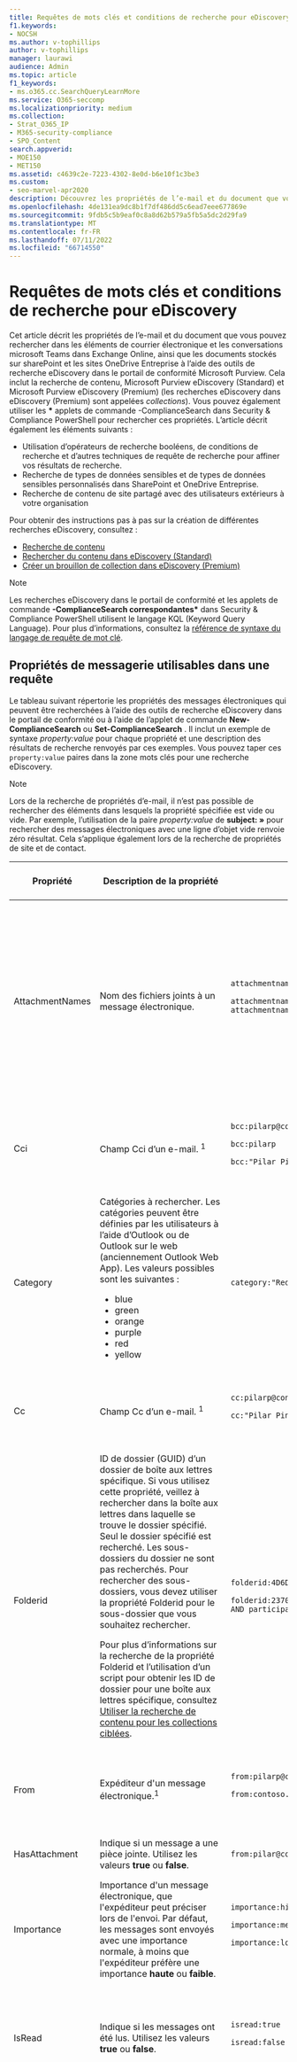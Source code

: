 ```yaml
---
title: Requêtes de mots clés et conditions de recherche pour eDiscovery
f1.keywords:
- NOCSH
ms.author: v-tophillips
author: v-tophillips
manager: laurawi
audience: Admin
ms.topic: article
f1_keywords:
- ms.o365.cc.SearchQueryLearnMore
ms.service: O365-seccomp
ms.localizationpriority: medium
ms.collection:
- Strat_O365_IP
- M365-security-compliance
- SPO_Content
search.appverid:
- MOE150
- MET150
ms.assetid: c4639c2e-7223-4302-8e0d-b6e10f1c3be3
ms.custom:
- seo-marvel-apr2020
description: Découvrez les propriétés de l’e-mail et du document que vous pouvez rechercher à l’aide des outils de recherche eDiscovery dans Microsoft 365.
ms.openlocfilehash: 4de131ea9dc8b1f7df486dd5c6ead7eee677869e
ms.sourcegitcommit: 9fdb5c5b9eaf0c8a8d62b579a5fb5a5dc2d29fa9
ms.translationtype: MT
ms.contentlocale: fr-FR
ms.lasthandoff: 07/11/2022
ms.locfileid: "66714550"
---
```

# <a name="keyword-queries-and-search-conditions-for-ediscovery"></a>Requêtes de mots clés et conditions de recherche pour eDiscovery

Cet article décrit les propriétés de l’e-mail et du document que vous pouvez rechercher dans les éléments de courrier électronique et les conversations microsoft Teams dans Exchange Online, ainsi que les documents stockés sur sharePoint et les sites OneDrive Entreprise à l’aide des outils de recherche eDiscovery dans le portail de conformité Microsoft Purview. Cela inclut la recherche de contenu, Microsoft Purview eDiscovery (Standard) et Microsoft Purview eDiscovery (Premium) (les recherches eDiscovery dans eDiscovery (Premium) sont appelées *collections*). Vous pouvez également utiliser les **\*** applets de commande -ComplianceSearch dans Security & Compliance PowerShell pour rechercher ces propriétés. L’article décrit également les éléments suivants :

- Utilisation d’opérateurs de recherche booléens, de conditions de recherche et d’autres techniques de requête de recherche pour affiner vos résultats de recherche.
- Recherche de types de données sensibles et de types de données sensibles personnalisés dans SharePoint et OneDrive Entreprise.
- Recherche de contenu de site partagé avec des utilisateurs extérieurs à votre organisation

Pour obtenir des instructions pas à pas sur la création de différentes recherches eDiscovery, consultez :

- [Recherche de contenu](content-search.md)
- [Rechercher du contenu dans eDiscovery (Standard)](search-for-content-in-core-ediscovery.md)
- [Créer un brouillon de collection dans eDiscovery (Premium)](create-draft-collection.md)

> [!NOTE]
> Les recherches eDiscovery dans le portail de conformité et les applets de commande **-ComplianceSearch correspondantes\*** dans Security & Compliance PowerShell utilisent le langage KQL (Keyword Query Language). Pour plus d’informations, consultez la [référence de syntaxe du langage de requête de mot clé](/sharepoint/dev/general-development/keyword-query-language-kql-syntax-reference).

## <a name="searchable-email-properties"></a>Propriétés de messagerie utilisables dans une requête

Le tableau suivant répertorie les propriétés des messages électroniques qui peuvent être recherchées à l’aide des outils de recherche eDiscovery dans le portail de conformité ou à l’aide de l’applet de commande **New-ComplianceSearch** ou **Set-ComplianceSearch** . Il inclut un exemple de syntaxe  _property:value_ pour chaque propriété et une description des résultats de recherche renvoyés par ces exemples. Vous pouvez taper ces  `property:value` paires dans la zone mots clés pour une recherche eDiscovery.

> [!NOTE]
> Lors de la recherche de propriétés d’e-mail, il n’est pas possible de rechercher des éléments dans lesquels la propriété spécifiée est vide ou vide. Par exemple, l’utilisation de la paire *property:value* de **subject: »** pour rechercher des messages électroniques avec une ligne d’objet vide renvoie zéro résultat. Cela s’applique également lors de la recherche de propriétés de site et de contact.

|Propriété|Description de la propriété|Exemples|Résultats de recherche renvoyés par les exemples|
|---|---|---|---|
|AttachmentNames|Nom des fichiers joints à un message électronique.|`attachmentnames:annualreport.ppt` <p> `attachmentnames:annual*` <br/> `attachmentnames:.pptx`|Messages comportant un fichier joint nommé annualreport.ppt. Dans le deuxième exemple, l’utilisation du caractère générique ( * ) retourne les messages avec le mot « annuel » dans le nom de fichier d’une pièce jointe. Le troisième exemple retourne toutes les pièces jointes avec l’extension de fichier pptx.|
|Cci|Champ Cci d’un e-mail. <sup>1</sup>|`bcc:pilarp@contoso.com` <p> `bcc:pilarp` <p> `bcc:"Pilar Pinilla"`|Tous les exemples renvoient des messages dont « Pilar Pinilla » est en copie carbone invisible.<br>([Voir Extension du destinataire](keyword-queries-and-search-conditions.md#recipient-expansion))|
|Category|Catégories à rechercher. Les catégories peuvent être définies par les utilisateurs à l’aide d’Outlook ou de Outlook sur le web (anciennement Outlook Web App). Les valeurs possibles sont les suivantes : <ul><li>blue<li>green<li>orange<li>purple<li>red<li>yellow</li></ul>|`category:"Red Category"`|Messages auxquels a été attribuée la catégorie « red » dans les boîtes aux lettres source.|
|Cc|Champ Cc d’un e-mail. <sup>1</sup>|`cc:pilarp@contoso.com` <p> `cc:"Pilar Pinilla"`|Dans les deux exemples, les messages avec Pilar Pinilla spécifiés dans le champ Cc.<br>([Voir Extension du destinataire](keyword-queries-and-search-conditions.md#recipient-expansion))|
|Folderid|ID de dossier (GUID) d’un dossier de boîte aux lettres spécifique. Si vous utilisez cette propriété, veillez à rechercher dans la boîte aux lettres dans laquelle se trouve le dossier spécifié. Seul le dossier spécifié est recherché. Les sous-dossiers du dossier ne sont pas recherchés. Pour rechercher des sous-dossiers, vous devez utiliser la propriété Folderid pour le sous-dossier que vous souhaitez rechercher. <p> Pour plus d’informations sur la recherche de la propriété Folderid et l’utilisation d’un script pour obtenir les ID de dossier pour une boîte aux lettres spécifique, consultez [Utiliser la recherche de contenu pour les collections ciblées](use-content-search-for-targeted-collections.md).|`folderid:4D6DD7F943C29041A65787E30F02AD1F00000000013A0000` <p> `folderid:2370FB455F82FC44BE31397F47B632A70000000001160000 AND participants:garthf@contoso.com`|Le premier exemple retourne tous les éléments du dossier de boîte aux lettres spécifié. Le deuxième exemple retourne tous les éléments du dossier de boîte aux lettres spécifié qui ont été envoyés ou reçus par garthf@contoso.com.|
|From|Expéditeur d'un message électronique.<sup>1</sup>|`from:pilarp@contoso.com` <p> `from:contoso.com`|Messages envoyés par l'utilisateur indiqué ou à partir d'un domaine spécifié.<br>([Voir Extension du destinataire](keyword-queries-and-search-conditions.md#recipient-expansion))|
|HasAttachment|Indique si un message a une pièce jointe. Utilisez les valeurs **true** ou **false**.|`from:pilar@contoso.com AND hasattachment:true`|Messages envoyés par l’utilisateur spécifié qui a des pièces jointes.|
|Importance|Importance d'un message électronique, que l'expéditeur peut préciser lors de l'envoi. Par défaut, les messages sont envoyés avec une importance normale, à moins que l'expéditeur préfère une importance **haute** ou **faible**.  |`importance:high` <p> `importance:medium` <p> `importance:low`|Messages marqués comme ayant une importance haute, normale ou faible.|
|IsRead|Indique si les messages ont été lus. Utilisez les valeurs **true** ou **false**.|`isread:true` <p> `isread:false`|Le premier exemple retourne des messages avec la propriété IsRead définie sur **True**. Le deuxième exemple retourne des messages avec la propriété IsRead définie sur **False**.|
|ItemClass|Utilisez cette propriété pour rechercher des types de données tiers spécifiques que votre organisation a importés dans Office 365. Utilisez la syntaxe suivante pour cette propriété :  `itemclass:ipm.externaldata.<third-party data type>*`|`itemclass:ipm.externaldata.Facebook* AND subject:contoso` <p> `itemclass:ipm.externaldata.Twitter* AND from:"Ann Beebe" AND "Northwind Traders"`|Le premier exemple retourne des éléments Facebook qui contiennent le mot « contoso » dans la propriété Subject. Le deuxième exemple renvoie des éléments Twitter qui ont été publiés par Ann Beebe et qui contiennent l’expression clé « Northwind Traders ». <p> Pour obtenir la liste complète des valeurs à utiliser pour les types de données tiers pour la propriété ItemClass, consultez [Utiliser la recherche de contenu pour rechercher des données tierces importées dans Office 365](use-content-search-to-search-third-party-data-that-was-imported.md).|
|Kind|Type de message électronique à rechercher. Valeurs possibles : <p>  contacts <p>  docs <p>  email <p>  Externaldata <p>  faxes <p>  im <p>  journals <p>  meetings <p>  microsoftteams (renvoie des éléments à partir de conversations, de réunions et d’appels dans Microsoft Teams) <p>  notes <p>  posts <p>  rssfeeds <p>  tasks <p>  voicemail|`kind:email` <p> `kind:email OR kind:im OR kind:voicemail` <p> `kind:externaldata`|Le premier exemple retourne des messages électroniques qui répondent aux critères de recherche. Le deuxième exemple retourne des messages électroniques, des conversations de messagerie instantanée (y compris Skype Entreprise conversations et conversations dans Microsoft Teams) et des messages vocaux qui répondent aux critères de recherche. Le troisième exemple retourne des éléments qui ont été importés dans des boîtes aux lettres dans Microsoft 365 à partir de sources de données tierces, telles que Twitter, Facebook et Cisco Jabber, qui répondent aux critères de recherche. Pour plus d’informations, consultez [Archivage des données tierces dans Office 365](https://www.microsoft.com/?ref=go).|
|Participants|Tous les champs de personnes dans un e-mail. Ces champs sont From, To, Cc et Bcc.1<sup></sup>|`participants:garthf@contoso.com` <p> `participants:contoso.com`|Messages envoyés par ou envoyés à garthf@contoso.com. Le deuxième exemple renvoie tous les messages envoyés par ou envoyés à un utilisateur dans le domaine contoso.com.<br>([Voir Extension du destinataire](keyword-queries-and-search-conditions.md#recipient-expansion))|
|Received|Date à laquelle un message électronique a été reçu par un destinataire.|`received:2021-04-15` <p> `received>=2021-01-01 AND received<=2021-03-31`|Messages reçus le 15 avril 2021. Le deuxième exemple retourne tous les messages reçus entre le 1er janvier 2021 et le 31 mars 2021.|
|Recipients|Tous les champs du destinataire dans un e-mail. Ces champs sont To, Cc et <sup>Cci.1</sup>|`recipients:garthf@contoso.com` <p> `recipients:contoso.com`|Messages envoyés à garthf@contoso.com. Le deuxième exemple renvoie les messages envoyés à tous les destinataires du domaine contoso.com.<br>([Voir Extension du destinataire](keyword-queries-and-search-conditions.md#recipient-expansion))|
|Sent|Date à laquelle un message électronique a été envoyé par l'expéditeur.|`sent:2021-07-01` <p> `sent>=2021-06-01 AND sent<=2021-07-01`|Messages envoyés à la date indiquée ou entre les dates spécifiées.|
|Size|Taille d'un élément, en octets.|`size>26214400` <p> `size:1..1048567`|Messages de plus de 25 Mo. Le deuxième exemple renvoie les messages dont la taille est comprise entre 1 et 1 048 567 octets (1 Mo).|
|Subject|Texte de la ligne d'objet d'un message électronique. <p> **Note:** Lorsque vous utilisez la propriété Subject dans une requête, la recherche retourne tous les messages dans lesquels la ligne d’objet contient le texte que vous recherchez. En d’autres termes, la requête ne retourne pas uniquement les messages qui ont une correspondance exacte. Par exemple, si vous recherchez  `subject:"Quarterly Financials"`, vos résultats incluent des messages portant l’objet « Financière trimestrielle 2018 ».|`subject:"Quarterly Financials"` <p> `subject:northwind`|Messages qui contiennent l’expression « Financials trimestriels » n’importe où dans le texte de la ligne d’objet. Le deuxième exemple renvoie tous les messages contenant le mot « northwind » dans la ligne d'objet.|
|To|Champ À d'un message électronique.<sup>1</sup>|`to:annb@contoso.com` <p> `to:annb ` <br/> `to:"Ann Beebe"`|Tous les exemples renvoient les messages dans lesquels « Ann Beebe » est indiqué sur la ligne À.|

> [!NOTE]
> <sup>1</sup> Pour la valeur d’une propriété de destinataire, vous pouvez utiliser l’adresse e-mail (également appelée *nom d’utilisateur principal* ou UPN), le nom d’affichage ou l’alias pour spécifier un utilisateur. Par exemple, vous pouvez utiliser annb@contoso.com, annb ou « Ann Beebe » pour spécifier l'utilisateur Ann Beebe.

### <a name="recipient-expansion"></a>Extension du destinataire

Lors de la recherche d’une des propriétés du destinataire (From, To, Cc, Cci, Participants et Recipients), Microsoft 365 tente d’étendre l’identité de chaque utilisateur en les recherchant dans Azure Active Directory (Azure AD).  Si l’utilisateur se trouve dans Azure AD, la requête est développée pour inclure l’adresse e-mail de l’utilisateur (ou UPN), l’alias, le nom d’affichage et LegacyExchangeDN. Par exemple, une requête telle que `participants:ronnie@contoso.com` « expands » prend la valeur `participants:ronnie@contoso.com OR participants:ronnie OR participants:"Ronald Nelson" OR participants:"<LegacyExchangeDN>"`.

Pour empêcher l’expansion du destinataire, ajoutez un caractère générique (astérisque) à la fin de l’adresse e-mail et utilisez un nom de domaine réduit; Par exemple, `participants:"ronnie@contoso*"` veillez à entourer l’adresse e-mail de guillemets doubles.

Toutefois, n’oubliez pas que la prévention de l’expansion du destinataire dans la requête de recherche peut entraîner le non-retour d’éléments pertinents dans les résultats de la recherche. Les messages électroniques dans Exchange peuvent être enregistrés avec différents formats de texte dans les champs du destinataire. L’extension du destinataire est destinée à atténuer ce fait en retournant des messages qui peuvent contenir différents formats de texte. Par conséquent, la prévention de l’expansion du destinataire peut empêcher la requête de recherche de renvoyer tous les éléments susceptibles d’être pertinents pour votre investigation.

> [!NOTE]
> Si vous devez examiner ou réduire les éléments retournés par une requête de recherche en raison de l’extension du destinataire, envisagez d’utiliser eDiscovery (Premium). Vous pouvez rechercher des messages (en tirant parti de l’extension du destinataire), les ajouter à un ensemble de révisions, puis utiliser des requêtes ou des filtres de jeu de révision pour examiner ou affiner les résultats. Pour plus d’informations, consultez [Collecter des données pour un cas](collecting-data-for-ediscovery.md) et [interroger les données dans un jeu de révision](review-set-search.md).

## <a name="searchable-site-properties"></a>Propriétés de site utilisables dans une requête

Le tableau suivant répertorie certaines des propriétés SharePoint et OneDrive Entreprise qui peuvent être recherchées à l’aide des outils de recherche eDiscovery dans le portail de conformité Microsoft Purview ou à l’aide de l’applet de commande **New-ComplianceSearch** ou **Set-ComplianceSearch**. Il inclut un exemple de syntaxe  _property:value_ pour chaque propriété et une description des résultats de recherche renvoyés par ces exemples.

Pour obtenir la liste complète des propriétés SharePoint qui peuvent être recherchées, consultez [Vue d’ensemble des propriétés analysées et gérées dans SharePoint](/SharePoint/technical-reference/crawled-and-managed-properties-overview). Les propriétés marquées d’un **oui** dans la colonne **Queryable** peuvent être recherchées.

|Propriété|Description de la propriété|Exemple|Résultats de recherche renvoyés par les exemples|
|---|---|---|---|
|Auteur|Champ Auteur des documents Office (subsiste si un document est copié). Par exemple, si un utilisateur crée un document et qu’il l’envoie par e-mail à quelqu’un d’autre qui le charge ensuite dans SharePoint, le document conserve l’auteur d’origine. Veillez à utiliser le nom complet de l’utilisateur pour cette propriété.|`author:"Garth Fort"`|Tous les documents créés par Garth Fort.|
|ContentType|Type de contenu SharePoint d’un élément, tel qu’Élément, Document ou Vidéo.|`contenttype:document`|Tous les documents sont renvoyés.|
|Créé|Date de création d’un élément.|`created>=2021-06-01`|Tous les éléments créés le 1er juin 2021 ou après.|
|CreatedBy|Personne qui a créé ou chargé un élément. Veillez à utiliser le nom complet de l’utilisateur pour cette propriété.|`createdby:"Garth Fort"`|Tous les éléments créés ou chargés par Garth Fort.|
|DetectedLanguage|Langue d’un élément.|`detectedlanguage:english`|Tous les éléments en anglais.|
|DocumentLink|Chemin d’accès (URL) d’un dossier spécifique sur un site SharePoint ou OneDrive Entreprise. Si vous utilisez cette propriété, veillez à effectuer une recherche sur le site dans lequel se trouve le dossier spécifié. <p> Pour renvoyer des éléments situés dans les sous-dossiers du dossier que vous spécifiez pour la propriété documentlink, vous devez ajouter /\* à l’URL du dossier spécifié ; par exemple, `documentlink: "https://contoso.sharepoint.com/Shared Documents/*"` <p> <br/>Pour plus d’informations sur la recherche de la propriété documentlink et l’utilisation d’un script pour obtenir les URL de lien de document pour les dossiers sur un site spécifique, consultez [Utiliser la recherche de contenu pour les collections ciblées](use-content-search-for-targeted-collections.md).|`documentlink:"https://contoso-my.sharepoint.com/personal/garthf_contoso_com/Documents/Private"` <p> `documentlink:"https://contoso-my.sharepoint.com/personal/garthf_contoso_com/Documents/Shared with Everyone/*" AND filename:confidential`|Le premier exemple retourne tous les éléments du dossier OneDrive Entreprise spécifié. Le deuxième exemple retourne des documents dans le dossier de site spécifié (et tous les sous-dossiers) qui contiennent le mot « confidentiel » dans le nom de fichier.|
|FileExtension|Extension d’un fichier ; par exemple, docx, un, pptx ou xlsx.|`fileextension:xlsx`|Tous les fichiers Excel (Excel 2007 et versions ultérieures)|
|FileName|Nom d’un fichier.|`filename:"marketing plan"` <p> `filename:estimate`|Le premier exemple renvoie les fichiers contenant l’expression « marketing plan » (plan marketing) dans le titre. Le second exemple renvoie les fichiers contenant le mot « estimate » (devis) dans le nom du fichier.|
|LastModifiedTime|Date à laquelle un élément a été modifié pour la dernière fois.|`lastmodifiedtime>=2021-05-01` <p> `lastmodifiedtime>=2021-05-01 AND lastmodifiedtime<=2021-06-01`|Le premier exemple retourne les éléments qui ont été modifiés le 1er mai 2021 ou après. Le deuxième exemple retourne les éléments modifiés entre le 1er mai 2021 et le 1er juin 2021.|
|ModifiedBy|Personne qui a apporté les dernières modifications. Veillez à utiliser le nom complet de l’utilisateur pour cette propriété.|`modifiedby:"Garth Fort"`|Tous les éléments qui ont été modifiés en dernier par Garth Fort.|
|Chemin|Chemin d’accès (URL) d’un site spécifique dans un site SharePoint ou OneDrive Entreprise. <p> Pour renvoyer des éléments uniquement à partir du site spécifié, vous devez ajouter la fin `/` à la fin de l’URL ; par exemple, `path: "https://contoso.sharepoint.com/sites/international/"` <p> Pour renvoyer des éléments situés dans des dossiers du site que vous spécifiez dans la propriété de chemin d’accès, vous devez ajouter `/*` à la fin de l’URL ; par exemple,  `path: "https://contoso.sharepoint.com/Shared Documents/*"` <p> **Note:** L’utilisation de la `Path` propriété pour rechercher des emplacements OneDrive ne retourne pas de fichiers multimédias, tels que les fichiers .png, .tiff ou .wav, dans les résultats de la recherche. Utilisez une autre propriété de site dans votre requête de recherche pour rechercher des fichiers multimédias dans des dossiers OneDrive. <br/>|`path:"https://contoso-my.sharepoint.com/personal/garthf_contoso_com/"` <p> `path:"https://contoso-my.sharepoint.com/personal/garthf_contoso_com/*" AND filename:confidential`|Le premier exemple retourne tous les éléments du site OneDrive Entreprise spécifié. Le deuxième exemple retourne des documents dans le site spécifié (et les dossiers du site) qui contiennent le mot « confidentiel » dans le nom de fichier.|
|SharedWithUsersOWSUser|Documents qui ont été partagés avec l’utilisateur spécifié et affichés sur la page **Partagé avec moi** dans le site OneDrive Entreprise de l’utilisateur. Il s’agit de documents qui ont été explicitement partagés avec l’utilisateur spécifié par d’autres personnes de votre organisation. Lorsque vous exportez des documents qui correspondent à une requête de recherche qui utilise la propriété SharedWithUsersOWSUser, les documents sont exportés à partir de l’emplacement de contenu d’origine de la personne qui a partagé le document avec l’utilisateur spécifié. Pour plus d’informations, consultez [Recherche de contenu de site partagé au sein de votre organisation](#searching-for-site-content-shared-within-your-organization).|`sharedwithusersowsuser:garthf` <p> `sharedwithusersowsuser:"garthf@contoso.com"`|Les deux exemples renvoient tous les documents internes qui ont été explicitement partagés avec Garth Fort et qui apparaissent sur la page **Partagé avec moi** dans le compte OneDrive Entreprise de Garth Fort.|
|Site|URL d’un site ou d’un groupe de sites de votre organisation.|`site:"https://contoso-my.sharepoint.com"` <p> `site:"https://contoso.sharepoint.com/sites/teams"`|Le premier exemple retourne des éléments des sites OneDrive Entreprise pour tous les utilisateurs de l’organisation. Le second exemple renvoie les éléments de tous les sites d’équipe.|
|Size|Taille d'un élément, en octets.|`size>=1` <p> `size:1..10000`|Le premier exemple renvoie les éléments dont la taille est supérieure à 1 octet. Le deuxième exemple renvoie les éléments dont la taille est comprise entre 1 et 10 000 octets.|
|Titre|Titre du document. La propriété Title est des métadonnées spécifiées dans les documents Microsoft Office. Il est différent du nom de fichier du document.|`title:"communication plan"`|Tout document qui contient l’expression « communication plan » (plan de communication) dans la propriété de métadonnées du titre d’un document Office.|

## <a name="searchable-contact-properties"></a>Propriétés du contact pouvant faire l’objet d’une recherche

Le tableau suivant répertorie les propriétés de contact indexées et que vous pouvez rechercher à l’aide des outils de recherche eDiscovery. Il s’agit des propriétés que les utilisateurs peuvent configurer pour les contacts (également appelés contacts personnels) qui se trouvent dans le carnet d’adresses personnel de la boîte aux lettres d’un utilisateur. Pour rechercher des contacts, vous pouvez sélectionner les boîtes aux lettres à rechercher, puis utiliser une ou plusieurs propriétés de contact dans la requête de mot clé.

> [!TIP]
> Pour rechercher des valeurs qui contiennent des espaces ou des caractères spéciaux, utilisez des guillemets doubles ( » « ) pour contenir l’expression; par exemple, `businessaddress:"123 Main Street"`.

|Propriété|Description de la propriété|
|---|---|
|BusinessAddress|Adresse dans la propriété **Adresse d’entreprise** . La propriété est également appelée adresse **de travail** sur la page des propriétés du contact.|
|BusinessPhone|Numéro de téléphone dans l’une des propriétés du numéro **de téléphone professionnel** .|
|CompanyName|Nom dans la propriété **Company** .|
|Service|Nom dans la propriété **Department** .|
|DisplayName|Nom complet du contact. Il s’agit du nom dans la propriété **Nom complet** du contact.|
|EmailAddress|Adresse de toute propriété d’adresse e-mail pour le contact. Les utilisateurs peuvent ajouter plusieurs adresses e-mail pour un contact. L’utilisation de cette propriété renvoie les contacts qui correspondent à l’une des adresses e-mail du contact.|
|FileAs|**Fichier en tant que** propriété. Cette propriété est utilisée pour spécifier la façon dont le contact est répertorié dans la liste des contacts de l’utilisateur. Par exemple, un contact peut être répertorié comme  *FirstName, LastName*  ou  *LastName,FirstName*.|
|GivenName|Nom dans la propriété **Prénom** .|
|HomeAddress|Adresse dans l’une des propriétés de l’adresse **d’accueil** .|
|HomePhone|Numéro de téléphone dans l’une des propriétés du numéro de téléphone **d’accueil** .|
|IMAddress|Propriété de l’adresse de messagerie instantanée, qui est généralement une adresse e-mail utilisée pour la messagerie instantanée.|
|MiddleName|Nom dans la propriété **Middle** name.|
|MobilePhone|Numéro de téléphone dans la propriété Numéro de téléphone **mobile** .|
|Nickname|Nom dans la propriété **Surnom** .|
|OfficeLocation|Valeur dans la propriété **d’emplacement Office** ou **Office** .|
|OtherAddress|Valeur de la propriété **Autre** adresse.|
|Surname|Nom dans la propriété **Last** name.|
|Titre|Titre dans la propriété **Titre du travail** .|

<!--## Searchable sensitive data types

You can use eDiscovery search tools in the compliance portal to search for sensitive data, such as credit card numbers or social security numbers, that is stored in documents on SharePoint and OneDrive for Business sites. You can do this by using the `SensitiveType` property and the name (or ID) of a sensitive information type in a keyword query. For example, the query `SensitiveType:"Credit Card Number"` returns documents that contain a credit card number. The query  `SensitiveType:"U.S. Social Security Number (SSN)"` returns documents that contain a U.S. social security number.

To see a list of the sensitive information types that you can search for, go to **Data classifications** \> **Sensitive info types** in the compliance portal. Or you can use the **Get-DlpSensitiveInformationType** cmdlet in Security & Compliance PowerShell to display a list of sensitive information types.

For more information about creating queries using the `SensitiveType` property, see [Form a query to find sensitive data stored on sites](form-a-query-to-find-sensitive-data-stored-on-sites.md).

<!--### Limitations for searching sensitive data types

- To search for custom sensitive information types, you have to specify the ID of the sensitive information type in the `SensitiveType` property. Using the name of a custom sensitive information type (as shown in the example for built-in sensitive information types in the previous section) will return no results. Use the **Publisher** column on the **Sensitive info types** page in the compliance center (or the **Publisher** property in PowerShell) to differentiate between built-in and custom sensitive information types. Built-in sensitive data types have a value of `Microsoft Corporation` for the **Publisher** property.

  To display the name and ID for the custom sensitive data types in your organization, run the following command in Security & Compliance PowerShell:

  ```powershell
  Get-DlpSensitiveInformationType | Where-Object {$_.Publisher -ne "Microsoft Corporation"} | FT Name,Id
  ```

  Then you can use the ID in the `SensitiveType` search property to return documents that contain the custom sensitive data type; for example, `SensitiveType:7e13277e-6b04-3b68-94ed-1aeb9d47de37`

- You can't use sensitive information types and the `SensitiveType` search property to search for sensitive data at-rest in Exchange Online mailboxes. This includes 1:1 chat messages, 1:N group chat messages, and team channel conversations in Microsoft Teams because all of this content is stored in mailboxes. However, you can use data loss prevention (DLP) policies to protect sensitive email data in transit. For more information, see [Learn about data loss prevention](dlp-learn-about-dlp.md) and [Search for and find personal data](/compliance/regulatory/gdpr).-->

## <a name="search-operators"></a>Opérateurs de recherche

Les opérateurs de recherche booléens, tels que **AND**, **OR** et **NOT**, vous aident à définir des recherches plus précises en incluant ou en excluant des mots spécifiques dans la requête de recherche. D’autres techniques, telles que l’utilisation d’opérateurs de propriétés (tels que `>=` ou `..`), de guillemets, de parenthèses et de caractères génériques, vous aident à affiner une requête de recherche. Le tableau suivant répertorie les opérateurs disponibles pour restreindre ou élargir les résultats de recherche.

|Opérateur|Utilisation|Description|
|---|---|---|
|AND|keyword1 AND keyword2|Retourne des éléments qui incluent tous les mots clés ou  `property:value` expressions spécifiés. Par exemple,  `from:"Ann Beebe" AND subject:northwind` renvoie tous les messages envoyés par Ann Beebe qui contiennent le mot northwind dans la ligne d’objet. <sup>2</sup>|
|+|keyword1 + keyword2 + keyword3|Renvoie les éléments qui contiennent  *soit*  `keyword2` soit  `keyword3` *, et*  qui contiennent également  `keyword1`. Par conséquent, cet exemple équivaut à la requête  `(keyword2 OR keyword3) AND keyword1`.  <p> La requête  `keyword1 + keyword2` (avec un espace après le **+** symbole) n’est pas identique à l’utilisation de l’opérateur **AND** . Cette requête est équivalente à  `"keyword1 + keyword2"` et renvoie des éléments contenant l'expression exacte  `"keyword1 + keyword2"`.|
|OR|keyword1 OR keyword2|Retourne des éléments qui incluent un ou plusieurs mots clés ou  `property:value` expressions spécifiés. <sup>2</sup>|
|NOT|keyword1 NOT keyword2 <p> NOT from:"Ann Beebe" <p> NOT kind:im|Exclut les éléments spécifiés par un mot clé ou une  `property:value` expression. Dans le deuxième exemple, les messages envoyés par Ann Beebe sont exclus. Le troisième exemple exclut les conversations de messagerie instantanée, telles que les conversations Skype Entreprise enregistrées dans le dossier de boîte aux lettres Historique des conversations. <sup>2</sup>|
|-|keyword1 -keyword2|Identique à l'opérateur **NOT**. Par conséquent, cette requête retourne les éléments qui contiennent  `keyword1` et excluraient les éléments qui contiennent  `keyword2`.|
|NEAR|keyword1 NEAR(n) keyword2|Renvoie les éléments qui incluent des mots proches les uns des autres, n étant égal au nombre de mots. Par exemple, `best NEAR(5) worst` retourne tout élément où le mot « pire » se trouve dans les cinq mots « meilleur ». Si aucun nombre n'est spécifié, la distance par défaut est de huit mots. <sup>2</sup>|
|:|property:value|Deux-points (:) dans la  `property:value` syntaxe spécifie que la valeur de la propriété recherchée contient la valeur spécifiée. Par exemple,  `recipients:garthf@contoso.com` renvoie les messages envoyés à garthf@contoso.com.|
|=|property=value|Identique à l’opérateur **:** .|
|\<|property\<value|Indique que la propriété recherchée est inférieure à la valeur spécifiée.<sup>1</sup>|
|\>|property\>value|Indique que la propriété recherchée est supérieure à la valeur spécifiée.<sup>1</sup>|
|\<=|property\<=value|Indique que la propriété recherchée est inférieure ou égale à la valeur spécifiée.<sup>1</sup>|
|\>=|property\>=value|Indique que la propriété recherchée est supérieure ou égale à la valeur spécifiée.<sup>1</sup>|
|..|property:value1.. value2|Indique que la propriété recherchée est supérieure ou égale à value1 et inférieure ou égale à value2.<sup>1</sup>|
|"  "|"fair value" <p> subject:"Quarterly Financials"|Dans une requête de mot clé (où vous tapez la `property:value` paire dans la zone **Mot clé** ), utilisez des guillemets doubles ( » « ) pour rechercher une expression ou un terme exact. Toutefois, si vous utilisez la [condition de recherche](#search-conditions) **Objet** ou **Objet/Titre**, n’ajoutez pas de guillemets doubles à la valeur, car les guillemets sont automatiquement ajoutés lors de l’utilisation de ces conditions de recherche. Si vous ajoutez des guillemets à la valeur, deux paires de guillemets doubles sont ajoutées à la valeur de condition et la requête de recherche renvoie une erreur. |
|\*|cat\* <p> subject:set\*|Recherches de préfixe (également appelées *correspondances de préfixe*) où un caractère générique ( * ) est placé à la fin d’un mot dans des mots clés ou `property:value` des requêtes. Dans les recherches de préfixe, la recherche retourne des résultats avec des termes qui contiennent le mot suivi de zéro caractère ou plus. Par exemple, `title:set*` retourne des documents qui contiennent les mots « set », « setup » et « setting » (et d’autres mots commençant par « set ») dans le titre du document. <p> **Note:** Vous pouvez utiliser uniquement des recherches de préfixe ; par exemple, **cat\**_ ou _* set\**_. Les recherches de suffixe (_*\*chat**), les recherches d’infixes (**c\*t**) et les recherches de sous-chaînes (**\*cat\***) ne sont pas prises en charge. <p> En outre, ajout d’un point ( \. ) en recherche de préfixe modifie les résultats retournés. C’est parce qu’un point est traité comme un mot d’arrêt. Par exemple, la recherche de **cat\**_ et de _* cat.\*** renvoie des résultats différents. Nous vous recommandons de ne pas utiliser un point dans une recherche de préfixe.|
|(  )| (fair OR free) AND from:contoso.com <p> (IPO OR initial) AND (stock OR shares) <p> (quarterly financials)|Les parenthèses regroupent des expressions booléennes, des éléments  `property:value` et des mots-clés. Par exemple,  `(quarterly financials)` renvoie les éléments contenant les mots « quarterly » et « financials ».  |

> [!NOTE]
> <sup>1</sup> Utilisez cet opérateur pour les propriétés ayant des valeurs de date ou des valeurs numériques.<br/> <sup>2</sup> Les opérateurs booléens doivent être en majuscules, par exemple **AND**. Si vous utilisez un opérateur en minuscules, tel que **et**, il sera traité comme un mot clé dans la requête de recherche.

## <a name="search-conditions"></a>Conditions de recherche

Vous pouvez ajouter des conditions à une requête de recherche pour affiner une recherche et retourner un ensemble de résultats plus affiné. Chaque condition ajoute une clause à la requête de recherche KQL qui est créée et exécutée lorsque vous démarrez la recherche.

[Conditions de propriétés communes ](#conditions-for-common-properties)

[Conditions pour les propriétés de messagerie](#conditions-for-mail-properties)

[Conditions des propriétés de document](#conditions-for-document-properties)

[Opérateurs utilisés avec des conditions](#operators-used-with-conditions)

[Instructions relatives à l’utilisation des conditions](#guidelines-for-using-conditions)

[Exemples](#examples-of-using-conditions-in-search-queries)

### <a name="conditions-for-common-properties"></a>Conditions de propriétés communes

Créez une condition avec des propriétés communes lorsque vous recherchez des boîtes aux lettres et des sites dans la même recherche. Le tableau suivant répertorie les propriétés disponibles à utiliser lors de l’ajout d’une condition.

|Condition|Description|
|---|---|
|Date|Pour la messagerie électronique, date à laquelle un message a été reçu par un destinataire ou envoyé par l’expéditeur. Pour les documents, date de dernière modification d’un document.|
|Expéditeur/auteur|Pour la messagerie électronique, personne ayant envoyé le message. Pour les documents, personne mentionnée dans le champ Auteur des documents Office. Vous pouvez saisir plusieurs noms, séparés par des virgules. Deux ou plusieurs valeurs sont connectées logiquement par l’opérateur **OR**.<br>([Voir Extension du destinataire](keyword-queries-and-search-conditions.md#recipient-expansion))|
|Taille (en octets)|Pour la messagerie électronique et les documents, taille de l’élément (en octets).|
|Objet/titre|Pour la messagerie électronique, texte de la ligne d’objet d’un message. Pour les documents, titre du document. Comme expliqué précédemment, la propriété Title est des métadonnées spécifiées dans les documents Microsoft Office. Vous pouvez taper le nom de plusieurs valeurs de sujet/titre, séparées par des virgules. Deux ou plusieurs valeurs sont connectées logiquement par l’opérateur **OR**. <p> **Remarque** : n’incluez pas de guillemets doubles aux valeurs de cette condition, car les guillemets sont automatiquement ajoutés lors de l’utilisation de cette condition de recherche. Si vous ajoutez des guillemets à la valeur, deux paires de guillemets doubles sont ajoutées à la valeur de condition et la requête de recherche retourne une erreur.|
|Étiquette de rétention|Pour les e-mails et les documents, étiquettes de rétention qui peuvent être appliquées automatiquement ou manuellement aux messages et documents. Les étiquettes de rétention peuvent être utilisées pour déclarer des enregistrements et vous aider à gérer le cycle de vie des données du contenu en appliquant les règles de rétention et de suppression spécifiées par l’étiquette. Vous pouvez taper une partie du nom de l’étiquette de rétention et utiliser un caractère générique ou taper le nom complet de l’étiquette. Pour plus d’informations sur les étiquettes de rétention, consultez [En savoir plus sur les stratégies de rétention et les étiquettes de rétention](retention.md).|

### <a name="conditions-for-mail-properties"></a>Conditions pour les propriétés de messagerie

Créez une condition à l’aide de propriétés de messagerie lors de la recherche de boîtes aux lettres ou de dossiers publics. Le tableau suivant répertorie les propriétés d’e-mail que vous pouvez utiliser pour une condition. Ces propriétés sont un sous-ensemble des propriétés d’e-mail qui ont été décrites précédemment. Ces descriptions sont répétées pour votre commodité.

|Condition|Description|
|---|---|
|Type de message|Type de message à rechercher. Il s’agit de la même propriété que la propriété de messagerie Kind. Valeurs possibles : <ul><li>contacts</li><li>docs</li><li>email</li><li>Externaldata</li><li>fax</li><li>im</li><li>journals</li><li>meetings</li><li>microsoftteams</li><li>notes</li><li>posts</li><li>rssfeeds</li><li>tasks</li><li>voicemail</li></ul>|
|Participants|Tous les champs de personnes dans un e-mail. Ces champs sont From, To, Cc et Cci. ([Voir Extension du destinataire](keyword-queries-and-search-conditions.md#recipient-expansion))|
|Type|Propriété de classe de message pour un élément de messagerie. Il s’agit de la même propriété que la propriété e-mail ItemClass. Il s’agit également d’une condition à valeurs multiples. Par conséquent, pour sélectionner plusieurs classes de message, maintenez la touche **CTRL** enfoncée, puis cliquez sur deux classes de message ou plus dans la liste déroulante que vous souhaitez ajouter à la condition. Chaque classe de message que vous sélectionnez dans la liste est logiquement connectée par l’opérateur **OR** dans la requête de recherche correspondante. <p> Pour obtenir la liste des classes de message (et leur ID de classe de message correspondant) utilisées par Exchange et que vous pouvez sélectionner dans la liste **des classes message** , consultez [Types d’éléments et Classes de message](/office/vba/outlook/Concepts/Forms/item-types-and-message-classes).|
|Received|Date à laquelle un message électronique a été reçu par un destinataire. Il s’agit de la même propriété que la propriété de messagerie Received.|
|Recipients|Tous les champs du destinataire dans un e-mail. Ces champs sont To, Cc et Cci. ([Voir Extension du destinataire](keyword-queries-and-search-conditions.md#recipient-expansion))|
|Expéditeur|Expéditeur d’un message électronique.|
|Sent|Date à laquelle un message électronique a été envoyé par l’expéditeur. Il s’agit de la même propriété que la propriété de messagerie Sent.|
|Subject|Texte de la ligne d'objet d'un message électronique. <p> **Remarque** : n’incluez pas de guillemets doubles aux valeurs de cette condition, car les guillemets sont automatiquement ajoutés lors de l’utilisation de cette condition de recherche. Si vous ajoutez des guillemets à la valeur, deux paires de guillemets doubles sont ajoutées à la valeur de condition et la requête de recherche retourne une erreur.|
|À|Destinataire d’un e-mail dans le champ À.|

### <a name="conditions-for-document-properties"></a>Conditions des propriétés de document

Créez une condition à l’aide de propriétés de document lors de la recherche de documents sur SharePoint et OneDrive Entreprise sites. Le tableau suivant répertorie les propriétés de document que vous pouvez utiliser pour une condition. Ces propriétés sont un sous-ensemble des propriétés de site qui ont été décrites précédemment. Ces descriptions sont répétées pour votre commodité.

|Condition|Description|
|---|---|
|Auteur|Champ Auteur des documents Office (subsiste si un document est copié). Par exemple, si un utilisateur crée un document et qu’il l’envoie par e-mail à quelqu’un d’autre qui le charge ensuite dans SharePoint, le document conserve l’auteur d’origine.|
|Titre|Titre du document. Cette propriété correspond aux métadonnées spécifiées dans les documents Office. Il est différent du nom de fichier du document.|
|Créé|Date de création d’un document.|
|Dernière modification|Date de la dernière modification apportée à un document.|
|Type de fichier|Extension d’un fichier ; par exemple, docx, un, pptx ou xlsx. Il s’agit de la même propriété que la propriété de site FileExtension. <p> **Note:** Si vous incluez une condition de type de fichier à l’aide de l’opérateur **Equals** ou **Equals** dans une requête de recherche, vous ne pouvez pas utiliser une recherche de préfixe (en incluant le caractère générique ( \* ) à la fin du type de fichier) pour retourner toutes les versions d’un type de fichier. Si c’est le cas, le caractère générique est ignoré. Par exemple, si vous incluez la condition `Equals any of doc*`, seuls les fichiers avec une extension de `.doc` seront retournés. Les fichiers avec une extension de `.docx` ne seront pas retournés. Pour retourner toutes les versions d’un type de fichier, vous avez utilisé la paire *property:value* dans une requête de mot clé ; par exemple, `filetype:doc*`.|

### <a name="operators-used-with-conditions"></a>Opérateurs utilisés avec des conditions

Lorsque vous ajoutez une condition, vous pouvez sélectionner un opérateur pertinent par rapport au type de propriété pour la condition. Le tableau suivant décrit les opérateurs qui sont utilisés avec les conditions et répertorie l’équivalent utilisé dans la requête de recherche.

|Opérateur|Équivalent dans la requête|Description|
|---|---|---|
|Après|`property>date`|Utilisé avec les conditions de date. Renvoie les éléments qui ont été envoyés, reçus ou modifiés après la date spécifiée. |
|Avant|`property<date`|Utilisé avec les conditions de date. Renvoie les éléments qui ont été envoyés, reçus ou modifiés avant la date spécifiée.|
|Between|`date..date`|Utilisé avec les conditions de date et de taille. Lorsqu’il est utilisé avec une condition de date, renvoie les éléments qui ont été envoyés, reçus ou modifiés dans la plage de dates spécifiée. Lorsqu’il est utilisé avec une condition de taille, renvoie les éléments dont la taille est comprise dans la plage spécifiée.|
|Contient l’un des éléments|`(property:value) OR (property:value)`|Utilisé avec les conditions des propriétés qui spécifient une valeur de chaîne. Renvoie les éléments qui contiennent une partie d’une ou plusieurs valeurs de chaîne spécifiées.|
|Ne contient pas|`-property:value` <p> `NOT property:value`|Utilisé avec les conditions des propriétés qui spécifient une valeur de chaîne. Renvoie les éléments qui ne contiennent aucune partie de la valeur de chaîne spécifiée.|
|N’est pas égal à|`-property=value` <p> `NOT property=value`|Utilisé avec les conditions des propriétés qui spécifient une valeur de chaîne. Renvoie les éléments qui ne contiennent pas la chaîne spécifique.|
|Égal à|`size=value`|Retourne des éléments qui sont égaux à la taille spécifiée. <sup>1</sup>|
|Est égal à l’un des éléments|`(property=value) OR (property=value)`|Utilisé avec les conditions des propriétés qui spécifient une valeur de chaîne. Retourne des éléments qui correspondent à une ou plusieurs valeurs de chaîne spécifiées.|
|Plus|`size>value`|Retourne des éléments où la propriété spécifiée est supérieure à la valeur spécifiée. <sup>1</sup>|
|Supérieur ou égal|`size>=value`|Retourne des éléments dont la propriété spécifiée est supérieure ou égale à la valeur spécifiée. <sup>1</sup>|
|Moins|`size<value`|Retourne des éléments supérieurs ou égaux à la valeur spécifique. <sup>1</sup>|
|Inférieur ou égal|`size<=value`|Retourne des éléments supérieurs ou égaux à la valeur spécifique. <sup>1</sup>|
|Différent de|`size<>value`|Retourne des éléments qui ne correspondent pas à la taille spécifiée. <sup>1</sup>|

> [!NOTE]
> <sup>1</sup> Cet opérateur est disponible uniquement pour les conditions qui utilisent la propriété Size.

### <a name="guidelines-for-using-conditions"></a>Instructions relatives à l’utilisation des conditions

Gardez les points suivants à l’esprit lorsque vous utilisez des critères de recherche.

- Une condition est connectée à la requête de mot-clé (spécifiée dans la zone de mot-clé) sur le plan logique par l’opérateur **AND**. Cela signifie que les éléments doivent satisfaire la requête de mot-clé et la condition pour être inclus dans les résultats. C’est ainsi que les conditions contribuent à affiner vos résultats.

- Si vous ajoutez au moins deux conditions uniques à une requête de recherche (des conditions qui spécifient des propriétés différentes), celles-ci sont connectées sur le plan logique par l’opérateur **ET**. Cela signifie que seuls les éléments qui répondent à toutes les conditions (en plus des requêtes de mot-clé) sont renvoyés.

- Si vous ajoutez plusieurs conditions pour la même propriété, celles-ci sont connectées sur le plan logique par l’opérateur **OR**. Cela signifie que les éléments renvoyés sont ceux qui satisfont la requête de mot-clé et l’une des conditions. Par conséquent, les groupes de mêmes conditions sont connectés par l’opérateur **OR** et les ensembles de conditions uniques sont connectés par l’opérateur **AND**.

- Si vous ajoutez plusieurs valeurs (séparées par des virgules ou des points-virgules) à une condition unique, ces valeurs sont connectées par l’opérateur **OU**. Les éléments renvoyés sont ceux qui contiennent l’une des valeurs spécifiées pour la propriété dans la condition.

- Toute condition qui utilise un opérateur avec la logique **Contains** et **Equals retourne des** résultats de recherche similaires pour les recherches de chaînes simples. Une recherche de chaîne simple est une chaîne dans la condition qui n’inclut pas de caractère générique). Par exemple, une condition qui utilise **equals any of renvoie les mêmes** éléments qu’une condition qui utilise **Contains any of**.

- La requête de recherche créée à l’aide de la zone mots clés et des conditions s’affiche sur la page **Recherche** , dans le volet d’informations de la recherche sélectionnée. Dans une requête, tout ce qui se trouve à droite de la notation  `(c:c)` indique les conditions ajoutées à la requête.

- Les conditions ajoutent uniquement des propriétés à la requête de recherche ; n’ajoutez pas d’opérateurs. C’est pourquoi la requête affichée dans le volet de détails n’affiche pas les opérateurs à droite de la  `(c:c)` notation. KQL ajoute les opérateurs logiques (conformément aux règles expliquées précédemment) lors de l’exécution de la requête.

- Vous pouvez utiliser le contrôle glisser-déplacer pour reséquencer l’ordre des conditions. Cliquez sur le contrôle d’une condition et déplacez-la vers le haut ou vers le bas.

- Comme expliqué précédemment, certaines propriétés de condition vous permettent de taper plusieurs valeurs (séparées par des points-virgules). Chaque valeur est logiquement connectée par l’opérateur **OR** et génère la requête `(filetype=docx) OR (filetype=pptx) OR (filetype=xlsx)`. L’illustration suivante montre un exemple de condition avec plusieurs valeurs.

    ![Une condition avec plusieurs valeurs.](../media/SearchConditions1.png)

  > [!NOTE]
  > Vous ne pouvez pas ajouter plusieurs conditions (en cliquant sur **Ajouter une condition** pour la même propriété. Au lieu de cela, vous devez fournir plusieurs valeurs pour la condition (séparées par des points-virgules), comme indiqué dans l’exemple précédent.

### <a name="examples-of-using-conditions-in-search-queries"></a>Exemples

Les exemples suivants montrent la version basée sur l’interface graphique utilisateur d’une requête de recherche avec des conditions, la syntaxe de requête de recherche affichée dans le volet d’informations de la recherche sélectionnée (qui est également retournée par l’applet de commande **Get-ComplianceSearch** ) et la logique de la requête KQL correspondante.

#### <a name="example-1"></a>Exemple 1

Cet exemple renvoie des documents sur SharePoint et OneDrive Entreprise sites qui contiennent un numéro de carte de crédit et qui ont été modifiés pour la dernière fois avant le 1er janvier 2021.

**Interface graphique utilisateur** :

![Premier exemple de conditions de recherche.](../media/SearchConditions2.png)

**Syntaxe de requête de recherche** :

`SensitiveType:"Credit Card Number"(c:c)(lastmodifiedtime<2021-01-01)`

**Logique de requête de recherche** :

`SensitiveType:"Credit Card Number" AND (lastmodifiedtime<2021-01-01)`

Notez dans la capture d’écran précédente que l’interface utilisateur de recherche renforce le fait que la requête et la condition du mot clé sont connectées par l’opérateur **AND** .

#### <a name="example-2"></a>Exemple 2

Cet exemple renvoie des éléments de courrier ou des documents qui contiennent le mot clé « rapport », qui ont été envoyés ou créés avant le 1er avril 2021 et qui contiennent le mot « northwind » dans le champ objet des messages électroniques ou dans la propriété de titre des documents. La requête exclut les pages Web qui répondent à d’autres critères de recherche.

**Interface graphique utilisateur** :

![Deuxième exemple de conditions de recherche.](../media/SearchConditions3.png)

**Syntaxe de requête de recherche** :

`report(c:c)(date<2021-04-01)(subjecttitle:"northwind")(-filetype:aspx)`

**Logique de requête de recherche** :

`report AND (date<2021-04-01) AND (subjecttitle:"northwind") NOT (filetype:aspx)`

#### <a name="example-3"></a>Exemple 3

Cet exemple renvoie des messages électroniques ou des réunions de calendrier qui ont été envoyés entre le 1er décembre 2019 et le 30 novembre 2020 et qui contiennent des mots commençant par « téléphone » ou « smartphone ».

**Interface graphique utilisateur** :

![Troisième exemple de conditions de recherche.](../media/SearchConditions4.png)

**Syntaxe de requête de recherche** :

`phone* OR smartphone*(c:c)(sent=2019-12-01..2020-11-30)(kind="email")(kind="meetings")`

**Logique de requête de recherche** :

`phone* OR smartphone* AND (sent=2019-12-01..2020-11-30) AND ((kind="email") OR (kind="meetings"))`

## <a name="special-characters"></a>Caractères spéciaux

Certains caractères spéciaux ne sont pas inclus dans l’index de recherche et ne peuvent donc pas faire l’objet d’une recherche. Cela inclut également les caractères spéciaux qui représentent les opérateurs de recherche dans la requête de recherche. Voici une liste de caractères spéciaux qui sont remplacés par un espace vide dans la requête de recherche réelle ou qui provoquent une erreur de recherche.

`+ - = : ! @ # % ^ & ; _ / ? ( ) [ ] { }`

## <a name="searching-for-site-content-shared-with-external-users"></a>Rechercher du contenu de site partagé avec des utilisateurs externes

Vous pouvez également utiliser les outils de recherche eDiscovery dans le Centre de conformité pour rechercher des documents stockés sur SharePoint et OneDrive Entreprise sites qui ont été partagés avec des personnes extérieures à votre organisation. Ainsi, vous pouvez identifier les informations sensibles ou confidentielles qui sont partagées en dehors de votre organisation. Pour ce faire, utilisez la  `ViewableByExternalUsers` propriété dans une requête de mot clé. Cette propriété renvoie des documents ou des sites qui ont été partagés avec des utilisateurs externes à l’aide de l’une des méthodes de partage suivantes :

- Invitation de partage qui oblige les utilisateurs à se connecter à votre organisation en tant qu’utilisateur authentifié.
- Un lien invité anonyme, qui permet à toute personne disposant de ce lien d’accéder à la ressource sans avoir à être authentifié.

Voici quelques exemples :

- La requête  `ViewableByExternalUsers:true AND SensitiveType:"Credit Card Number"` retourne tous les éléments qui ont été partagés avec des personnes extérieures à votre organisation et contiennent un numéro de carte de crédit.
- La requête  `ViewableByExternalUsers:true AND ContentType:document AND site:"https://contoso.sharepoint.com/Sites/Teams"` retourne une liste de documents sur tous les sites d’équipe de l’organisation qui ont été partagés avec des utilisateurs externes.

> [!TIP]
> Une requête de recherche telle que  `ViewableByExternalUsers:true AND ContentType:document` celle-ci peut renvoyer un grand nombre de fichiers .aspx dans les résultats de la recherche. Pour éliminer ces derniers (ou d’autres types de fichiers), vous pouvez utiliser la  `FileExtension` propriété pour exclure des types de fichiers spécifiques, par exemple  `ViewableByExternalUsers:true AND ContentType:document NOT FileExtension:aspx`.

Qu’est-ce qui est considéré comme du contenu partagé avec des personnes extérieures à votre organisation ? Les documents des sites SharePoint et OneDrive Entreprise de votre organisation qui sont partagés en envoyant une invitation de partage ou qui sont partagés dans des emplacements publics. Par exemple, les activités utilisateur suivantes produisent du contenu visible par les utilisateurs externes :

- Un utilisateur partage un fichier ou un dossier avec une personne extérieure à votre organisation.
- Un utilisateur crée et envoie un lien vers un fichier partagé à une personne extérieure à votre organisation. Ce lien permet à l’utilisateur externe d’ouvrir (ou de modifier) le fichier.
- Un utilisateur envoie une invitation de partage ou un lien invité à une personne extérieure à votre organisation pour ouvrir (ou modifier) un fichier partagé.

### <a name="issues-using-the-viewablebyexternalusers-property"></a>Problèmes liés à l’utilisation de la propriété ViewableByExternalUsers

Bien que la  `ViewableByExternalUsers` propriété représente l’état du partage d’un document ou d’un site avec des utilisateurs externes, il existe des mises en garde à ce que cette propriété fait et ne reflète pas. Dans les scénarios suivants, la valeur de la  `ViewableByExternalUsers` propriété ne sera pas mise à jour et les résultats d’une requête de recherche qui utilise cette propriété peuvent être inexacts.

- Modifications apportées à la stratégie de partage, telles que la désactivation du partage externe pour un site ou pour l’organisation. La propriété affiche toujours les documents précédemment partagés comme étant accessibles en externe, même si l’accès externe a peut-être été révoqué.
- Modifications apportées à l’appartenance à un groupe, telles que l’ajout ou la suppression d’utilisateurs externes à Groupes Microsoft 365 ou à des groupes de sécurité Microsoft 365. La propriété ne sera pas automatiquement mise à jour pour les éléments auxquels le groupe a accès.
- Envoi d’invitations de partage à des utilisateurs externes où le destinataire n’a pas accepté l’invitation et n’a donc pas encore accès au contenu.

Dans ces scénarios, la  `ViewableByExternalUsers` propriété ne reflète pas l’état de partage actuel tant que le site ou la bibliothèque de documents n’est pas recradé et réindexé.

## <a name="searching-for-site-content-shared-within-your-organization"></a>Recherche de contenu de site partagé au sein de votre organisation

Comme expliqué précédemment, vous pouvez utiliser la  `SharedWithUsersOWSUser` propriété pour rechercher des documents qui ont été partagés entre des personnes de votre organisation. Lorsqu’une personne partage un fichier (ou un dossier) avec un autre utilisateur au sein de votre organisation, un lien vers le fichier partagé apparaît sur la page **Partagé avec moi** dans le compte OneDrive Entreprise de la personne avec laquelle le fichier a été partagé. Par exemple, pour rechercher les documents qui ont été partagés avec Sara Davis, vous pouvez utiliser la requête  `SharedWithUsersOWSUser:"sarad@contoso.com"`. Si vous exportez les résultats de cette recherche, les documents d’origine (situés dans l’emplacement de contenu de la personne qui a partagé les documents avec Sara) seront téléchargés.

Les documents doivent être explicitement partagés avec un utilisateur spécifique pour être retournés dans les résultats de recherche lors de l’utilisation de la  `SharedWithUsersOWSUser` propriété. Par exemple, lorsqu’une personne partage un document dans son compte OneDrive, elle a la possibilité de le partager avec n’importe qui (à l’intérieur ou à l’extérieur de l’organisation), de le partager uniquement avec des personnes au sein de l’organisation ou de le partager avec une personne spécifique. Voici une capture d’écran de la fenêtre **Partager** dans OneDrive, qui montre les trois options de partage.

![Seuls les fichiers partagés avec des personnes spécifiques sont retournés par une requête de recherche qui utilise la propriété SharedWithUsersOWSUser.](../media/469a4b61-68bd-4ab0-b612-ab6302973886.png)

Seuls les documents partagés à l’aide de la troisième option (partagés avec **des personnes spécifiques**) sont retournés par une requête de recherche qui utilise la  `SharedWithUsersOWSUser` propriété.

## <a name="searching-for-skype-for-business-conversations"></a>Recherche de conversations Skype Entreprise

Vous pouvez utiliser la requête de mot clé suivante pour rechercher spécifiquement du contenu dans Skype Entreprise conversations :

```powershell
kind:im
```

La requête de recherche précédente retourne également des conversations de Microsoft Teams. Pour éviter cela, vous pouvez limiter les résultats de la recherche pour inclure uniquement Skype Entreprise conversations à l’aide de la requête de mot clé suivante :

```powershell
kind:im AND subject:conversation
```

La requête de mot clé précédente exclut les conversations dans Microsoft Teams, car Skype Entreprise conversations sont enregistrées sous forme de messages électroniques avec une ligne Objet commençant par le mot « Conversation ».

Pour rechercher Skype Entreprise conversations qui se sont produites dans une plage de dates spécifique, utilisez la requête de mot clé suivante :

```powershell
kind:im AND subject:conversation AND (received=startdate..enddate)
```

## <a name="character-limits-for-searches"></a>Limites de caractères pour les recherches

Il existe une limite de 4 000 caractères pour les requêtes de recherche lors de la recherche de contenu dans des sites SharePoint et des comptes OneDrive.
Voici comment le nombre total de caractères dans la requête de recherche est calculé :

- Les caractères de la requête de recherche par mot clé (y compris les champs d’utilisateur et de filtre) sont comptabilisés dans cette limite.
- Les caractères de n’importe quelle propriété d’emplacement (telles que les URL de tous les sites SharePoint ou emplacements OneDrive faisant l’objet d’une recherche) sont comptabilisés dans cette limite.
- Les caractères de tous les filtres d’autorisations de recherche qui sont appliqués à l’utilisateur exécutant le nombre de recherches par rapport à la limite.

Pour plus d’informations sur les limites de caractères, consultez [les limites de recherche eDiscovery](limits-for-content-search.md#search-limits).

> [!NOTE]
> La limite de 4 000 caractères s’applique à la recherche de contenu, eDiscovery (Standard) et eDiscovery (Premium).

## <a name="search-tips-and-tricks"></a>Conseils et astuces pour la recherche

- Les recherches de mots clés ne respectent pas la casse. Par exemple, **cat** et **CAT** renvoient les mêmes résultats.

- Les opérateurs booléens **AND**, **OR**, **NOT** et **NEAR** doivent être en majuscules.

- Un espace entre deux mots-clés ou deux expressions  `property:value` revient au même que d'utiliser l'opérateur **AND**. Par exemple,  `from:"Sara Davis" subject:reorganization` retourne tous les messages envoyés par Sara Davis qui contiennent le mot réorganisation dans la ligne d’objet.

- Utilisez la syntaxe qui correspond au `property:value` format. Les valeurs ne respectent pas la casse et ne peuvent pas avoir d’espace après l’opérateur. S’il existe un espace, votre valeur prévue sera une recherche en texte intégral. Par exemple `to: pilarp` , recherche « pilarp » comme mot clé, plutôt que pour les messages qui ont été envoyés à pilarp.

- Lorsque vous lancez une recherche sur une propriété de destinataire, telle que To, From, Cc ou Recipients, vous pouvez utiliser une adresse SMTP, un alias ou un nom d'affichage pour désigner un destinataire. Par exemple, vous pouvez saisir pilarp@contoso.com, pilarp ou « Pilar Pinilla ».

- Vous pouvez utiliser uniquement des recherches de préfixe ; par exemple, **cat\**_ ou _* set\**_. Les recherches de suffixe (_*\*chat**), les recherches d’infixes (**c\*t**) et les recherches de sous-chaînes (**\*cat\***) ne sont pas prises en charge.

- Lors de la recherche d’une propriété, utilisez des guillemets doubles ( » « ) si la valeur de recherche se compose de plusieurs mots. Par exemple `subject:budget Q1` , retourne des messages qui contiennent un **budget** dans la ligne d’objet et qui contiennent **Q1** n’importe où dans le message ou dans l’une des propriétés du message. L’utilisation `subject:"budget Q1"` retourne tous les messages qui contiennent le **budget Q1** n’importe où dans la ligne d’objet.

- Pour exclure de vos résultats de recherche du contenu marqué avec une certaine valeur de propriété, placez un signe moins (-) avant le nom de la propriété. Par exemple, `-from:"Sara Davis"` exclut les messages envoyés par Sara Davis.

- Vous pouvez exporter des éléments en fonction du type de message. Par exemple, pour exporter des conversations et des conversations Skype dans Microsoft Teams, utilisez la syntaxe `kind:im`. Pour renvoyer uniquement les messages électroniques, vous devez utiliser `kind:email`. Pour retourner des conversations, des réunions et des appels dans Microsoft Teams, utilisez `kind:microsoftteams`.

- Comme expliqué précédemment, lors de la recherche sur des sites, vous devez ajouter la fin `/` à la fin de l’URL lors de l’utilisation de la `path` propriété pour renvoyer uniquement les éléments d’un site spécifié. Si vous n’incluez pas la fin `/`, les éléments d’un site avec un nom de chemin d’accès similaire sont également retournés. Par exemple, si vous utilisez `path:sites/HelloWorld` des éléments de sites nommés `sites/HelloWorld_East` ou `sites/HelloWorld_West` qui sont également retournés. Pour renvoyer des éléments uniquement à partir du site HelloWorld, vous devez utiliser `path:sites/HelloWorld/`.
